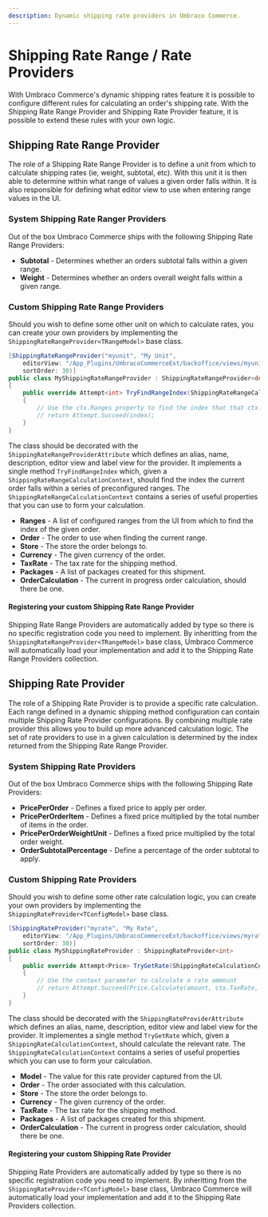 ```yaml
---
description: Dynamic shipping rate providers in Umbraco Commerce.
---
```


# Shipping Rate Range / Rate Providers

With Umbraco Commerce's dynamic shipping rates feature it is possible to configure different rules for calculating an order's shipping rate. With the Shipping Rate Range Provider and Shipping Rate Provider feature, it is possible to extend these rules with your own logic.

## Shipping Rate Range Provider

The role of a Shipping Rate Range Provider is to define a unit from which to calculate shipping rates (ie, weight, subtotal, etc). With this unit it is then able to determine within what range of values a given order falls within. It is also responsible for defining what editor view to use when entering range values in the UI.

### System Shipping Rate Ranger Providers

Out of the box Umbraco Commerce ships with the following Shipping Rate Range Providers:

* **Subtotal** - Determines whether an orders subtotal falls within a given range.
* **Weight** - Determines whether an orders overall weight falls within a given range.

### Custom Shipping Rate Range Providers

Should you wish to define some other unit on which to calculate rates, you can create your own providers by implementing the `ShippingRateRangeProvider<TRangeModel>` base class.

```csharp
[ShippingRateRangeProvider("myunit", "My Unit",
    editorView: "/App_Plugins/UmbracoCommerceExt/backoffice/views/myunit.html",
    sortOrder: 30)]
public class MyShippingRateRangeProvider : ShippingRateRangeProvider<decimal?>
{
    public override Attempt<int> TryFindRangeIndex(ShippingRateRangeCalculationContext<decimal?> ctx)
    {
        // Use the ctx.Ranges property to find the index that that ctx.Order falls within
        // return Attempt.Succeed(index);
    }
}
```

The class should be decorated with the `ShippingRateRangeProviderAttribute` which defines an alias, name, description, editor view and label view for the provider. It implements a single method `TryFindRangeIndex` which, given a `ShippingRateRangeCalculationContext`, should find the index the current order falls within a series of preconfigured ranges. The `ShippingRateRangeCalculationContext` contains a series of useful properties that you can use to form your calculation.

* **Ranges** - A list of configured ranges from the UI from which to find the index of the given order.
* **Order** - The order to use when finding the current range.
* **Store** - The store the order belongs to.
* **Currency** - The given currency of the order.
* **TaxRate** - The tax rate for the shipping method.
* **Packages** - A list of packages created for this shipment.
* **OrderCalculation** - The current in progress order calculation, should there be one.

#### Registering your custom Shipping Rate Range Provider

Shipping Rate Range Providers are automatically added by type so there is no specific registration code you need to implement. By inheritting from the `ShippingRateRangeProvider<TRangeModel>` base class, Umbraco Commerce will automatically load your implementation and add it to the Shipping Rate Range Providers collection.

## Shipping Rate Provider

The role of a Shipping Rate Provider is to provide a specific rate calculation. Each range defined in a dynamic shipping method configuration can contain multiple Shipping Rate Provider configurations. By combining multiple rate provider this allows you to build up more advanced calculation logic. The set of rate providers to use in a given calculation is determined by the index returned from the Shipping Rate Range Provider.

### System Shipping Rate Providers

Out of the box Umbraco Commerce ships with the following Shipping Rate Providers:

* **PricePerOrder** - Defines a fixed price to apply per order.
* **PricePerOrderItem** - Defines a fixed price multiplied by the total number of items in the order.
* **PricePerOrderWeightUnit** - Defines a fixed price multiplied by the total order weight.
* **OrderSubtotalPercentage** - Define a percentage of the order subtotal to apply.

### Custom Shipping Rate Providers

Should you wish to define some other rate calculation logic, you can create your own providers by implementing the `ShippingRateProvider<TConfigModel>` base class.

```csharp
[ShippingRateProvider("myrate", "My Rate",
    editorView: "/App_Plugins/UmbracoCommerceExt/backoffice/views/myrate.html",
    sortOrder: 30)]
public class MyShippingRateProvider : ShippingRateProvider<int>
{
    public override Attempt<Price> TryGetRate(ShippingRateCalculationContext<int> ctx)
    {
        // Use the context parameter to calculate a rate ammount
        // return Attempt.Succeed(Price.Calculate(amount, ctx.TaxRate, ctx.Currency.Id, ctx.Store.PricesIncludeTax));
    }
}
```

The class should be decorated with the `ShippingRateProviderAttribute` which defines an alias, name, description, editor view and label view for the provider. It implementes a single method `TryGetRate` which, given a `ShippingRateCalculationContext`, should calculate the relevant rate. The `ShippingRateCalculationContext` contains a series of useful properties which you can use to form your calculation.

* **Model** - The value for this rate provider captured from the UI.
* **Order** - The order associated with this calculation.
* **Store** - The store the order belongs to.
* **Currency** - The given currency of the order.
* **TaxRate** - The tax rate for the shipping method.
* **Packages** - A list of packages created for this shipment.
* **OrderCalculation** - The current in progress order calculation, should there be one.

#### Registering your custom Shipping Rate Provider

Shipping Rate Providers are automatically added by type so there is no specific registration code you need to implement. By inheritting from the `ShippingRateProvider<TConfigModel>` base class, Umbraco Commerce will automatically load your implementation and add it to the Shipping Rate Providers collection.
